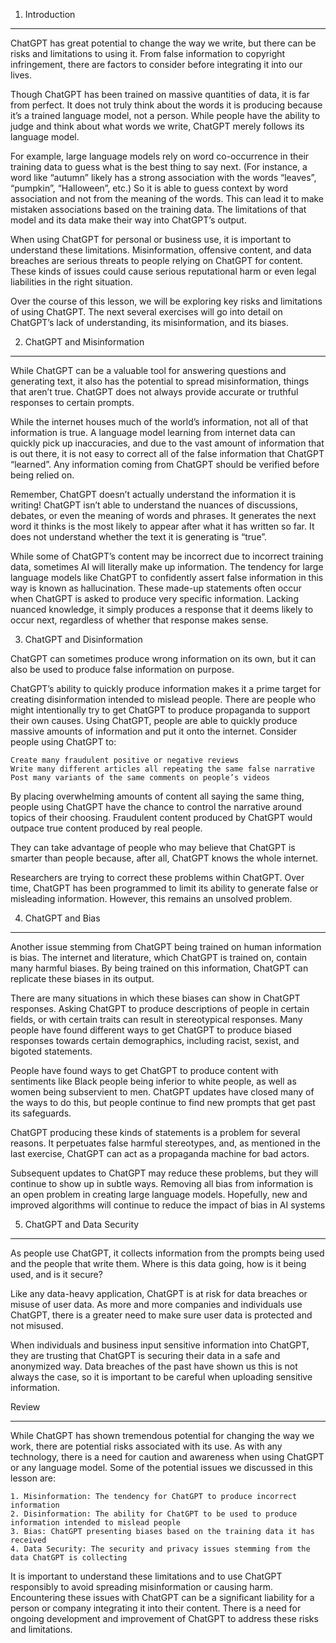 1. Introduction

---

ChatGPT has great potential to change the way we write, but there can be risks and limitations to using it. From false information to copyright infringement, there are factors to consider before integrating it into our lives.

Though ChatGPT has been trained on massive quantities of data, it is far from perfect. It does not truly think about the words it is producing because it’s a trained language model, not a person. While people have the ability to judge and think about what words we write, ChatGPT merely follows its language model.

For example, large language models rely on word co-occurrence in their training data to guess what is the best thing to say next. (For instance, a word like “autumn” likely has a strong association with the words “leaves”, “pumpkin”, “Halloween”, etc.) So it is able to guess context by word association and not from the meaning of the words. This can lead it to make mistaken associations based on the training data. The limitations of that model and its data make their way into ChatGPT’s output.

When using ChatGPT for personal or business use, it is important to understand these limitations. Misinformation, offensive content, and data breaches are serious threats to people relying on ChatGPT for content. These kinds of issues could cause serious reputational harm or even legal liabilities in the right situation.

Over the course of this lesson, we will be exploring key risks and limitations of using ChatGPT. The next several exercises will go into detail on ChatGPT’s lack of understanding, its misinformation, and its biases.

2. ChatGPT and Misinformation

---

While ChatGPT can be a valuable tool for answering questions and generating text, it also has the potential to spread misinformation, things that aren’t true. ChatGPT does not always provide accurate or truthful responses to certain prompts.

While the internet houses much of the world’s information, not all of that information is true. A language model learning from internet data can quickly pick up inaccuracies, and due to the vast amount of information that is out there, it is not easy to correct all of the false information that ChatGPT “learned”. Any information coming from ChatGPT should be verified before being relied on.

Remember, ChatGPT doesn’t actually understand the information it is writing! ChatGPT isn’t able to understand the nuances of discussions, debates, or even the meaning of words and phrases. It generates the next word it thinks is the most likely to appear after what it has written so far. It does not understand whether the text it is generating is “true”.

While some of ChatGPT’s content may be incorrect due to incorrect training data, sometimes AI will literally make up information. The tendency for large language models like ChatGPT to confidently assert false information in this way is known as hallucination. These made-up statements often occur when ChatGPT is asked to produce very specific information. Lacking nuanced knowledge, it simply produces a response that it deems likely to occur next, regardless of whether that response makes sense.

3. ChatGPT and Disinformation

ChatGPT can sometimes produce wrong information on its own, but it can also be used to produce false information on purpose.

ChatGPT’s ability to quickly produce information makes it a prime target for creating disinformation intended to mislead people. There are people who might intentionally try to get ChatGPT to produce propaganda to support their own causes. Using ChatGPT, people are able to quickly produce massive amounts of information and put it onto the internet. Consider people using ChatGPT to:

    Create many fraudulent positive or negative reviews
    Write many different articles all repeating the same false narrative
    Post many variants of the same comments on people’s videos

By placing overwhelming amounts of content all saying the same thing, people using ChatGPT have the chance to control the narrative around topics of their choosing. Fraudulent content produced by ChatGPT would outpace true content produced by real people.

They can take advantage of people who may believe that ChatGPT is smarter than people because, after all, ChatGPT knows the whole internet.

Researchers are trying to correct these problems within ChatGPT. Over time, ChatGPT has been programmed to limit its ability to generate false or misleading information. However, this remains an unsolved problem.

4. ChatGPT and Bias

---

Another issue stemming from ChatGPT being trained on human information is bias. The internet and literature, which ChatGPT is trained on, contain many harmful biases. By being trained on this information, ChatGPT can replicate these biases in its output.

There are many situations in which these biases can show in ChatGPT responses. Asking ChatGPT to produce descriptions of people in certain fields, or with certain traits can result in stereotypical responses. Many people have found different ways to get ChatGPT to produce biased responses towards certain demographics, including racist, sexist, and bigoted statements.

People have found ways to get ChatGPT to produce content with sentiments like Black people being inferior to white people, as well as women being subservient to men. ChatGPT updates have closed many of the ways to do this, but people continue to find new prompts that get past its safeguards.

ChatGPT producing these kinds of statements is a problem for several reasons. It perpetuates false harmful stereotypes, and, as mentioned in the last exercise, ChatGPT can act as a propaganda machine for bad actors.

Subsequent updates to ChatGPT may reduce these problems, but they will continue to show up in subtle ways. Removing all bias from information is an open problem in creating large language models. Hopefully, new and improved algorithms will continue to reduce the impact of bias in AI systems

5. ChatGPT and Data Security

---

As people use ChatGPT, it collects information from the prompts being used and the people that write them. Where is this data going, how is it being used, and is it secure?

Like any data-heavy application, ChatGPT is at risk for data breaches or misuse of user data. As more and more companies and individuals use ChatGPT, there is a greater need to make sure user data is protected and not misused.

When individuals and business input sensitive information into ChatGPT, they are trusting that ChatGPT is securing their data in a safe and anonymized way. Data breaches of the past have shown us this is not always the case, so it is important to be careful when uploading sensitive information.

Review

---

While ChatGPT has shown tremendous potential for changing the way we work, there are potential risks associated with its use. As with any technology, there is a need for caution and awareness when using ChatGPT or any language model. Some of the potential issues we discussed in this lesson are:

    1. Misinformation: The tendency for ChatGPT to produce incorrect information
    2. Disinformation: The ability for ChatGPT to be used to produce information intended to mislead people
    3. Bias: ChatGPT presenting biases based on the training data it has received
    4. Data Security: The security and privacy issues stemming from the data ChatGPT is collecting

It is important to understand these limitations and to use ChatGPT responsibly to avoid spreading misinformation or causing harm. Encountering these issues with ChatGPT can be a significant liability for a person or company integrating it into their content. There is a need for ongoing development and improvement of ChatGPT to address these risks and limitations.
